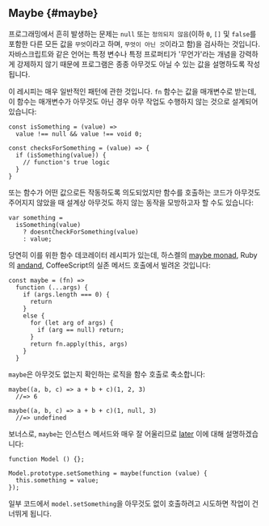 ## Maybe {#maybe}

프로그래밍에서 흔히 발생하는 문제는 `null` 또는 `정의되지 않음`(이하 `0`, `[]` 및 `false`를 포함한 다른 모든 값을 `무엇`이라고 하며, `무엇이 아닌 것`이라고 함)을 검사하는 것입니다. 자바스크립트와 같은 언어는 특정 변수나 특정 프로퍼티가 '무언가'라는 개념을 강력하게 강제하지 않기 때문에 프로그램은 종종 아무것도 아닐 수 있는 값을 설명하도록 작성됩니다.

이 레시피는 매우 일반적인 패턴에 관한 것입니다. `fn` 함수는 값을 매개변수로 받는데, 이 함수는 매개변수가 아무것도 아닌 경우 아무 작업도 수행하지 않는 것으로 설계되어 있습니다:

    const isSomething = (value) =>
      value !== null && value !== void 0;

    const checksForSomething = (value) => {
      if (isSomething(value)) {
        // function's true logic
      }
    }

또는 함수가 어떤 값으로든 작동하도록 의도되었지만 함수를 호출하는 코드가 아무것도 주어지지 않았을 때 설계상 아무것도 하지 않는 동작을 모방하고자 할 수도 있습니다:

    var something =
      isSomething(value)
        ? doesntCheckForSomething(value)
        : value;

당연히 이를 위한 함수 데코레이터 레시피가 있는데, 하스켈의 [maybe monad][maybe], Ruby의 [andand], CoffeeScript의 실존 메서드 호출에서 빌려온 것입니다:

    const maybe = (fn) =>
      function (...args) {
        if (args.length === 0) {
          return
        }
        else {
          for (let arg of args) {
            if (arg == null) return;
          }
          return fn.apply(this, args)
        }
      }

`maybe`은 아무것도 없는지 확인하는 로직을 함수 호출로 축소합니다:

    maybe((a, b, c) => a + b + c)(1, 2, 3)
      //=> 6

    maybe((a, b, c) => a + b + c)(1, null, 3)
      //=> undefined

보너스로, `maybe`는 인스턴스 메서드와 매우 잘 어울리므로 [later](#classes) 이에 대해 설명하겠습니다:

    function Model () {};

    Model.prototype.setSomething = maybe(function (value) {
      this.something = value;
    });

일부 코드에서 `model.setSomething`을 아무것도 없이 호출하려고 시도하면 작업이 건너뛰게 됩니다.

[andand]: https://github.com/raganwald/andand
[maybe]: https://en.wikipedia.org/wiki/Monad_(functional_programming)#The_Maybe_monad
